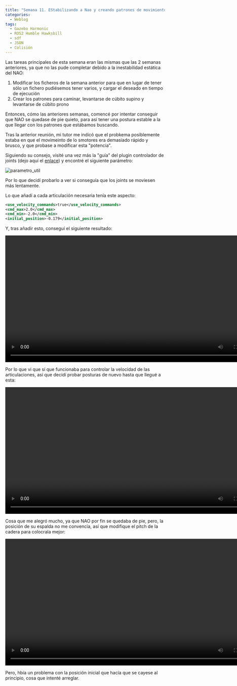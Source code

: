 ```yaml
---
title: "Semana 11. EStabilizando a Nao y creando patrones de movimiento"
categories:
  - Weblog
tags:
  - Gazebo Harmonic
  - ROS2 Humble Hawksbill
  - sdf
  - JSON
  - Colisión
---
```


Las tareas principales de esta semana eran las mismas que las 2 semanas anteriores, ya que no las pude completar debido a la inestabilidad estática del NAO:
1. Modificar los ficheros de la semana anterior para que en lugar de tener sólo un fichero pudiésemos tener varios, y cargar el deseado en tiempo de ejecución
2. Crear los patrones para caminar, levantarse de cúbito supino y levantarse de cúbito prono

Entonces, cómo las anteriores semanas, comencé por intentar conseguir que NAO se quedase de pie quieto, para así tener una postura estable a la que llegar con los patrones que estábamos buscando.

Tras la anterior reunión, mi tutor me indicó que el probkema posiblemente estaba en que el movimeinto de lo smotores era demasiado rápido y brusco, y que probase a modificar esta "potencia".

Siguiendo su consejo, visité una vez más la "guía" del plugin controlador de joints (dejo aquí el [enlace](https://gazebosim.org/api/gazebo/6/classignition_1_1gazebo_1_1systems_1_1JointPositionController.html)) y encontré el siguiente parámetro:

![parametro_util](/2024-tfg-eva-fernandez/images/semana-11/parametro_util.png)

Por lo que decidí probarlo a ver si conseguía que los joints se moviesen más lentamente.

Lo que añadí a cada articulación necesaria tenía este aspecto:

```xml
<use_velocity_commands>true</use_velocity_commands>
<cmd_max>2.0</cmd_max>
<cmd_min>-2.0</cmd_min>
<initial_position>-0.179</initial_position>
```

Y, tras añadir esto, conseguí el siguiente resultado:

<video width="800" controls>
  <source src="/2024-tfg-eva-fernandez/images/semana-11/nao_moviendose_mas_lento.webm" type="video/webm">
  Your browser does not support the video tag.
</video>


Por lo que vi que sí que funcionaba para controlar la velocidad de las articulaciones, así que decidí probar posturas de nuevo hasta que llegué a esta:

<video width="800" controls>
  <source src="/2024-tfg-eva-fernandez/images/semana-11/nao_estable_espalda_torcida.webm" type="video/webm">
  Your browser does not support the video tag.
</video>

Cosa que me alegró mucho, ya que NAO por fin se quedaba de pie, pero, la posición de su espalda no me convencía, así que modifique el pitch de la cadera para colocrala mejor:

<video width="800" controls>
  <source src="/2024-tfg-eva-fernandez/images/semana-11/nao_estable_espalda_recta.webm" type="video/webm">
  Your browser does not support the video tag.
</video>

Pero, hbía un problema con la posición inicial que hacía que se cayese al principio, cosa que intenté arreglar.

